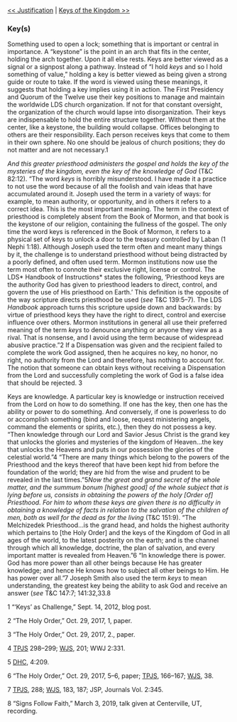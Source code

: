 [<< Justification](Justification.md)  |  [Keys of the Kingdom >>](Keys%20of%20the%20Kingdom.md)

### Key(s)
Something used to open a lock; something that is important or central in importance. A “keystone” is the point in an arch that fits in the center, holding the arch together. Upon it all else rests. Keys are better viewed as a signal or a signpost along a pathway. Instead of “I hold *keys* and so I hold something of value,” holding a key is better viewed as being given a strong guide or route to take. If the word is viewed using these meanings, it suggests that holding a key implies using it in action. The First Presidency and Quorum of the Twelve use their key positions to manage and maintain the worldwide LDS church organization. If not for that constant oversight, the organization of the church would lapse into disorganization. Their keys are indispensable to hold the entire structure together. Without them at the center, like a keystone, the building would collapse. Offices belonging to others are their responsibility. Each person receives keys that come to them in their own sphere. No one should be jealous of church positions; they do not matter and are not necessary.1


*And this greater priesthood administers the gospel and holds the key of the mysteries of the kingdom, even the key of the knowledge of God* (T&C 82:12). “The word *keys* is horribly misunderstood. I have made it a practice to not use the word because of all the foolish and vain ideas that have accumulated around it. Joseph used the term in a variety of ways: for example, to mean authority, or opportunity, and in others it refers to a correct idea. This is the most important meaning. The term in the context of priesthood is completely absent from the Book of Mormon, and that book is the keystone of our religion, containing the fullness of the gospel. The only time the word keys is referenced in the Book of Mormon, it refers to a physical set of keys to unlock a door to the treasury controlled by Laban (1 Nephi 1:18). Although Joseph used the term often and meant many things by it, the challenge is to understand priesthood without being distracted by a poorly defined, and often used term. Mormon institutions now use the term most often to connote their exclusive right, license or control. The LDS* Handbook of Instructions* states the following, ‘Priesthood keys are the authority God has given to priesthood leaders to direct, control, and govern the use of His priesthood on Earth.’ This definition is the opposite of the way scripture directs priesthood be used (*see* T&C 139:5–7). The LDS *Handbook* approach turns this scripture upside down and backwards: by virtue of priesthood keys they have the right to direct, control and exercise influence over others. Mormon institutions in general all use their preferred meaning of the term *keys* to denounce anything or anyone they view as a rival. That is nonsense, and I avoid using the term because of widespread abusive practice.”2 If a Dispensation was given and the recipient failed to complete the work God assigned, then he acquires no key, no honor, no right, no authority from the Lord and therefore, has nothing to account for. The notion that someone can obtain keys without receiving a Dispensation from the Lord and successfully completing the work of God is a false idea that should be rejected. 3

Keys are knowledge. A particular key is knowledge or instruction received from the Lord on how to do something. If one has the key, then one has the ability or power to do something. And conversely, if one is powerless to do or accomplish something (bind and loose, request ministering angels, command the elements or spirits, etc.), then they do not possess a key. “Then knowledge through our Lord and Savior Jesus Christ is the grand key that unlocks the glories and mysteries of the kingdom of Heaven…the key that unlocks the Heavens and puts in our possession the glories of the celestial world.”4 “There are many things which belong to the powers of the Priesthood and the keys thereof that have been kept hid from before the foundation of the world; they are hid from the wise and prudent to be revealed in the last times.”5*Now the great and grand secret of the whole matter, and the summum bonum *[highest good]* of the whole subject that is lying before us, consists in obtaining the powers of the holy [Order of] Priesthood. For him to whom these keys are given there is no difficulty in obtaining a knowledge of facts in relation to the salvation of the children of men, both as well for the dead as for the living* (T&C 151:9). “The Melchizedek Priesthood…is the grand head, and holds the highest authority which pertains to [the Holy Order] and the keys of the Kingdom of God in all ages of the world, to the latest posterity on the earth; and is the channel through which all knowledge, doctrine, the plan of salvation, and every important matter is revealed from Heaven.”6 “In knowledge there is power. God has more power than all other beings because He has greater knowledge; and hence He knows how to subject all other beings to Him. He has power over all.”7 Joseph Smith also used the term *keys* to mean understanding, the greatest key being the ability to ask God and receive an answer (*see* T&C 147:7; 141:32,33.8



1 “‘Keys’ as Challenge,” Sept. 14, 2012, blog post.


2 “The Holy Order,” Oct. 29, 2017, 1, paper.


3 “The Holy Order,” Oct. 29, 2017, 2., paper.


4
[TPJS](#) 298–299; [WJS](#), 201; WWJ 2:331.


5
[DHC](#), 4:209.


6 “The Holy Order,” Oct. 29, 2017, 5–6, paper; [TPJS](#), 166–167; [WJS](#), 38.


7
[TPJS](#), 288; [WJS](#), 183, 187; JSP, Journals Vol. 2:345.


8 “Signs Follow Faith,” March 3, 2019, talk given at Centerville, UT, recording.